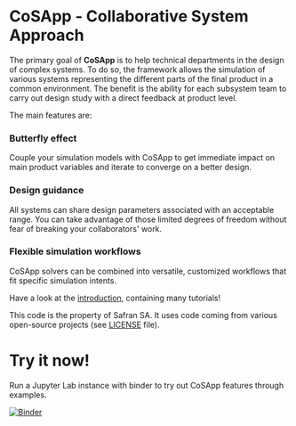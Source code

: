 # CoSApp - Collaborative System Approach

The primary goal of **CoSApp** is to help technical departments in the design of complex systems.
To do so, the framework allows the simulation of various systems representing the different parts of the final product in a common environment.
The benefit is the ability for each subsystem team to carry out design study with a direct feedback at product level.

The main features are:

### Butterfly effect

Couple your simulation models with CoSApp to get immediate impact on main product variables and iterate to converge on a better design.

### Design guidance

All systems can share design parameters associated with an acceptable range.
You can take advantage of those limited degrees of freedom without fear of breaking your collaborators' work.

### Flexible simulation workflows

CoSApp solvers can be combined into versatile, customized workflows that fit specific simulation intents.

Have a look at the [introduction](https://cosapp.readthedocs.io/en/stable/tutorials/00-Introduction.html#), containing many tutorials!

This code is the property of Safran SA.
It uses code coming from various open-source projects (see [LICENSE](https://gitlab.com/cosapp/cosapp/blob/master/LICENSE.rst) file).

# Try it now!

Run a Jupyter Lab instance with binder to try out CoSApp features through examples.

[![Binder](https://mybinder.org/badge_logo.svg)](https://mybinder.org/v2/gl/cosapp%2Fcosapp/master?urlpath=lab/tree/docs/tutorials)
